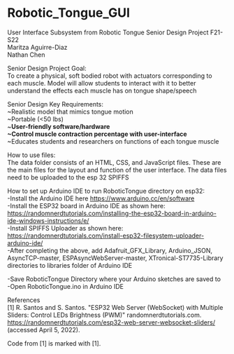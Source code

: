 # Robotic_Tongue_GUI
User Interface Subsystem from Robotic Tongue Senior Design Project F21-S22 <br>
Maritza Aguirre-Diaz <br>
Nathan Chen <br>
 
Senior Design Project Goal:   <br>
To create a physical, soft bodied robot with actuators corresponding to each muscle.
Model will allow students to interact with it to better understand the effects each muscle has on tongue shape/speech

Senior Design Key Requirements: <br>
~Realistic model that mimics tongue motion <br>
~Portable (<50 lbs) <br>
~**User-friendly software/hardware <br>
~Control muscle contraction percentage with user-interface** <br>
~Educates students and researchers on functions of each tongue muscle <br>

How to use files: <br>
The data folder consists of an HTML, CSS, and JavaScript files. These are the main files for the layout and function of the user interface. The data files need to be uploaded to the esp 32 SPIFFS <br>

How to set up Arduino IDE to run RoboticTongue directory on esp32:<br>
-Install the Arduino IDE here https://www.arduino.cc/en/software<br>
-Install the ESP32 board in Arduino IDE as shown here: https://randomnerdtutorials.com/installing-the-esp32-board-in-arduino-ide-windows-instructions/e/<br>
-Install SPIFFS Uploader as shown here: https://randomnerdtutorials.com/install-esp32-filesystem-uploader-arduino-ide/<br>
-After completing the above, add Adafruit_GFX_Library, Arduino_JSON, AsyncTCP-master, ESPAsyncWebServer-master, XTronical-ST7735-Library directories to libraries folder of Arduino IDE<br>

-Save RoboticTongue Directory where your Arduino sketches are saved to <br>
-Open RoboticTongue.ino in Arduino IDE<br>

References <br>
[1] R. Santos and S. Santos. "ESP32 Web Server (WebSocket) with Multiple <br>
Sliders: Control LEDs Brightness (PWM)" randomnerdtutorials.com.  <br>
https://randomnerdtutorials.com/esp32-web-server-websocket-sliders/ (accessed April 5, 2022). <br>

Code from [1] is marked with [1].

